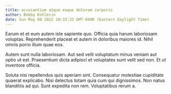 ```yaml
---
title: accusantium atque eaque dolorem corporis
author: Bobby Kshlerin
date: Sun May 08 2022 10:33:33 GMT-0400 (Eastern Daylight Time)
---
```

Earum et et eum autem iste sapiente quo. Officia quia harum laboriosam voluptas. Reprehenderit placeat et autem in doloribus maiores id. Nihil omnis porro illum quae eos.

 Autem sunt nulla laboriosam. Aut sed velit voluptatum minus veniam aut optio ut est. Praesentium dicta adipisci et voluptates sunt velit sed non. Et ut inventore officia.

 Soluta nisi repellendus quis aperiam sint. Consequatur molestiae cupiditate quaerat explicabo. Nisi delectus totam quia cum qui dignissimos. Non natus blanditiis ad qui. Sunt expedita non rem. Voluptatibus rerum a.